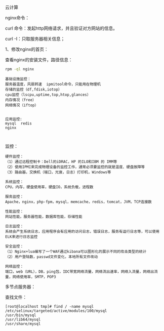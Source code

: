 云计算



nginx命令：



curl 命令：发起http网络请求，并且验证对方网站的信息。

curl -I：只取服务器相关信息；



1、修改nginx的首页：

查看nginx的安装文件，路径信息：

```sh
rpm -ql nginx
```



~~~
基础设施监控：
服务器温度，风扇转速  ipmitool命令，只能用在物理机
存储的监控（df,fdisk,iotop）
cpu监控（lscpu,uptime,top,htop,glances）
内存情况（free）
网络情况（iftop）


应用监控:
mysql  redis
nginx



~~~



监控：

~~~
硬件监控：
（1）通过远程控制卡：Dell的iDRAC，HP 的ILO和IBM 的 IMM等
（2）使用IPMI来完成物理设备的监控工作，通常必须要监控的就是温度、硬盘故障等
（3）路由器，交换机（端口，光衰，日志）打印机，Windows等
~~~

~~~
系统监控：
CPU，内存，硬盘使用率，硬盘IO，系统负载，进程数
~~~

~~~
服务监控：
Apache，nginx，php-fpm，mysql，memcache，redis，tomcat，JVM，TCP连接数
~~~

~~~
性能监控：
网站性能，服务器性能，数据库性能，存储性能
~~~

~~~
日志监控：
系统会产生系统日志，应用程序会有应用的访问日志，错误日志，服务有运行日志等，可以使用ELK来进行日志监控
~~~

~~~
安全监控：
（1）Nginx+lua编写了一个WAF通过kibana可以图形化的展示不同的攻击类型的统计
（2）用户登陆数，passwd文件变化，本地所有文件改动
~~~

~~~
网络监控：
端口，web（URL），DB，ping包，IDC带宽网络流量，网络流出速率，网络入流量，网络出流量，网络使用率，SMTP，POP3
~~~



多节点服务器：







查找文件：

~~~
[root@localhost tmp]# find / -name mysql
/etc/selinux/targeted/active/modules/100/mysql
/usr/bin/mysql
/usr/lib64/mysql
/usr/share/mysql

~~~



